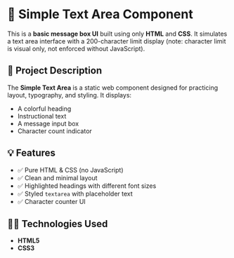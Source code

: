 # 📝 Simple Text Area Component

This is a **basic message box UI** built using only **HTML** and **CSS**. It simulates a text area interface with a 200-character limit display (note: character limit is visual only, not enforced without JavaScript).

## 🎯 Project Description

The **Simple Text Area** is a static web component designed for practicing layout, typography, and styling. It displays:
- A colorful heading
- Instructional text
- A message input box
- Character count indicator

## 💡 Features

- ✅ Pure HTML & CSS (no JavaScript)
- ✅ Clean and minimal layout
- ✅ Highlighted headings with different font sizes
- ✅ Styled `textarea` with placeholder text
- ✅ Character counter UI

## 🧑‍💻 Technologies Used

- **HTML5**
- **CSS3**

